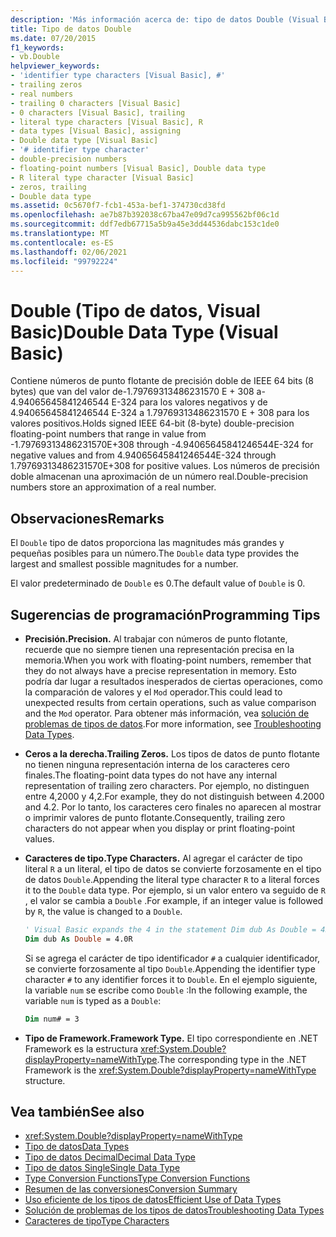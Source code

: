 ```yaml
---
description: 'Más información acerca de: tipo de datos Double (Visual Basic)'
title: Tipo de datos Double
ms.date: 07/20/2015
f1_keywords:
- vb.Double
helpviewer_keywords:
- 'identifier type characters [Visual Basic], #'
- trailing zeros
- real numbers
- trailing 0 characters [Visual Basic]
- 0 characters [Visual Basic], trailing
- literal type characters [Visual Basic], R
- data types [Visual Basic], assigning
- Double data type [Visual Basic]
- '# identifier type character'
- double-precision numbers
- floating-point numbers [Visual Basic], Double data type
- R literal type character [Visual Basic]
- zeros, trailing
- Double data type
ms.assetid: 0c5670f7-fcb1-453a-bef1-374730cd38fd
ms.openlocfilehash: ae7b87b392038c67ba47e09d7ca995562bf06c1d
ms.sourcegitcommit: ddf7edb67715a5b9a45e3dd44536dabc153c1de0
ms.translationtype: MT
ms.contentlocale: es-ES
ms.lasthandoff: 02/06/2021
ms.locfileid: "99792224"
---
```

# <a name="double-data-type-visual-basic"></a><span data-ttu-id="b0830-103">Double (Tipo de datos, Visual Basic)</span><span class="sxs-lookup"><span data-stu-id="b0830-103">Double Data Type (Visual Basic)</span></span>

<span data-ttu-id="b0830-104">Contiene números de punto flotante de precisión doble de IEEE 64 bits (8 bytes) que van del valor de-1.79769313486231570 E + 308 a-4.94065645841246544 E-324 para los valores negativos y de 4.94065645841246544 E-324 a 1.79769313486231570 E + 308 para los valores positivos.</span><span class="sxs-lookup"><span data-stu-id="b0830-104">Holds signed IEEE 64-bit (8-byte) double-precision floating-point numbers that range in value from -1.79769313486231570E+308 through -4.94065645841246544E-324 for negative values and from 4.94065645841246544E-324 through 1.79769313486231570E+308 for positive values.</span></span> <span data-ttu-id="b0830-105">Los números de precisión doble almacenan una aproximación de un número real.</span><span class="sxs-lookup"><span data-stu-id="b0830-105">Double-precision numbers store an approximation of a real number.</span></span>

## <a name="remarks"></a><span data-ttu-id="b0830-106">Observaciones</span><span class="sxs-lookup"><span data-stu-id="b0830-106">Remarks</span></span>

<span data-ttu-id="b0830-107">El `Double` tipo de datos proporciona las magnitudes más grandes y pequeñas posibles para un número.</span><span class="sxs-lookup"><span data-stu-id="b0830-107">The `Double` data type provides the largest and smallest possible magnitudes for a number.</span></span>

<span data-ttu-id="b0830-108">El valor predeterminado de `Double` es 0.</span><span class="sxs-lookup"><span data-stu-id="b0830-108">The default value of `Double` is 0.</span></span>

## <a name="programming-tips"></a><span data-ttu-id="b0830-109">Sugerencias de programación</span><span class="sxs-lookup"><span data-stu-id="b0830-109">Programming Tips</span></span>

- <span data-ttu-id="b0830-110">**Precisión.**</span><span class="sxs-lookup"><span data-stu-id="b0830-110">**Precision.**</span></span> <span data-ttu-id="b0830-111">Al trabajar con números de punto flotante, recuerde que no siempre tienen una representación precisa en la memoria.</span><span class="sxs-lookup"><span data-stu-id="b0830-111">When you work with floating-point numbers, remember that they do not always have a precise representation in memory.</span></span> <span data-ttu-id="b0830-112">Esto podría dar lugar a resultados inesperados de ciertas operaciones, como la comparación de valores y el `Mod` operador.</span><span class="sxs-lookup"><span data-stu-id="b0830-112">This could lead to unexpected results from certain operations, such as value comparison and the `Mod` operator.</span></span> <span data-ttu-id="b0830-113">Para obtener más información, vea [solución de problemas de tipos de datos](../../programming-guide/language-features/data-types/troubleshooting-data-types.md).</span><span class="sxs-lookup"><span data-stu-id="b0830-113">For more information, see [Troubleshooting Data Types](../../programming-guide/language-features/data-types/troubleshooting-data-types.md).</span></span>

- <span data-ttu-id="b0830-114">**Ceros a la derecha.**</span><span class="sxs-lookup"><span data-stu-id="b0830-114">**Trailing Zeros.**</span></span> <span data-ttu-id="b0830-115">Los tipos de datos de punto flotante no tienen ninguna representación interna de los caracteres cero finales.</span><span class="sxs-lookup"><span data-stu-id="b0830-115">The floating-point data types do not have any internal representation of trailing zero characters.</span></span> <span data-ttu-id="b0830-116">Por ejemplo, no distinguen entre 4,2000 y 4,2.</span><span class="sxs-lookup"><span data-stu-id="b0830-116">For example, they do not distinguish between 4.2000 and 4.2.</span></span> <span data-ttu-id="b0830-117">Por lo tanto, los caracteres cero finales no aparecen al mostrar o imprimir valores de punto flotante.</span><span class="sxs-lookup"><span data-stu-id="b0830-117">Consequently, trailing zero characters do not appear when you display or print floating-point values.</span></span>

- <span data-ttu-id="b0830-118">**Caracteres de tipo.**</span><span class="sxs-lookup"><span data-stu-id="b0830-118">**Type Characters.**</span></span> <span data-ttu-id="b0830-119">Al agregar el carácter de tipo literal `R` a un literal, el tipo de datos se convierte forzosamente en el tipo de datos `Double`.</span><span class="sxs-lookup"><span data-stu-id="b0830-119">Appending the literal type character `R` to a literal forces it to the `Double` data type.</span></span> <span data-ttu-id="b0830-120">Por ejemplo, si un valor entero va seguido de `R` , el valor se cambia a `Double` .</span><span class="sxs-lookup"><span data-stu-id="b0830-120">For example, if an integer value is followed by `R`, the value is changed to a `Double`.</span></span>

  ```vb
  ' Visual Basic expands the 4 in the statement Dim dub As Double = 4R to 4.0:
  Dim dub As Double = 4.0R
  ```

  <span data-ttu-id="b0830-121">Si se agrega el carácter de tipo identificador `#` a cualquier identificador, se convierte forzosamente al tipo `Double`.</span><span class="sxs-lookup"><span data-stu-id="b0830-121">Appending the identifier type character `#` to any identifier forces it to `Double`.</span></span> <span data-ttu-id="b0830-122">En el ejemplo siguiente, la variable `num` se escribe como `Double` :</span><span class="sxs-lookup"><span data-stu-id="b0830-122">In the following example, the variable `num` is typed as a `Double`:</span></span>

  ```vb
  Dim num# = 3
  ```

- <span data-ttu-id="b0830-123">**Tipo de Framework.**</span><span class="sxs-lookup"><span data-stu-id="b0830-123">**Framework Type.**</span></span> <span data-ttu-id="b0830-124">El tipo correspondiente en .NET Framework es la estructura <xref:System.Double?displayProperty=nameWithType>.</span><span class="sxs-lookup"><span data-stu-id="b0830-124">The corresponding type in the .NET Framework is the <xref:System.Double?displayProperty=nameWithType> structure.</span></span>

## <a name="see-also"></a><span data-ttu-id="b0830-125">Vea también</span><span class="sxs-lookup"><span data-stu-id="b0830-125">See also</span></span>

- <xref:System.Double?displayProperty=nameWithType>
- [<span data-ttu-id="b0830-126">Tipo de datos</span><span class="sxs-lookup"><span data-stu-id="b0830-126">Data Types</span></span>](index.md)
- [<span data-ttu-id="b0830-127">Tipo de datos Decimal</span><span class="sxs-lookup"><span data-stu-id="b0830-127">Decimal Data Type</span></span>](decimal-data-type.md)
- [<span data-ttu-id="b0830-128">Tipo de datos Single</span><span class="sxs-lookup"><span data-stu-id="b0830-128">Single Data Type</span></span>](single-data-type.md)
- [<span data-ttu-id="b0830-129">Type Conversion Functions</span><span class="sxs-lookup"><span data-stu-id="b0830-129">Type Conversion Functions</span></span>](../functions/type-conversion-functions.md)
- [<span data-ttu-id="b0830-130">Resumen de las conversiones</span><span class="sxs-lookup"><span data-stu-id="b0830-130">Conversion Summary</span></span>](../keywords/conversion-summary.md)
- [<span data-ttu-id="b0830-131">Uso eficiente de los tipos de datos</span><span class="sxs-lookup"><span data-stu-id="b0830-131">Efficient Use of Data Types</span></span>](../../programming-guide/language-features/data-types/efficient-use-of-data-types.md)
- [<span data-ttu-id="b0830-132">Solución de problemas de los tipos de datos</span><span class="sxs-lookup"><span data-stu-id="b0830-132">Troubleshooting Data Types</span></span>](../../programming-guide/language-features/data-types/troubleshooting-data-types.md)
- [<span data-ttu-id="b0830-133">Caracteres de tipo</span><span class="sxs-lookup"><span data-stu-id="b0830-133">Type Characters</span></span>](../../programming-guide/language-features/data-types/type-characters.md)
